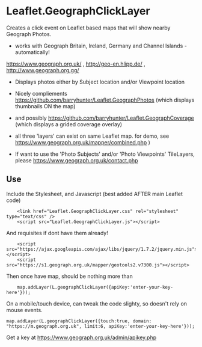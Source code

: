 # Leaflet.GeographClickLayer

Creates a click event on Leaflet based maps that will show nearby Geograph Photos. 

* works with Geograph Britain, Ireland, Germany and Channel Islands - automatically!

https://www.geograph.org.uk/ , http://geo-en.hlipp.de/ , http://www.geograph.org.gg/

* Displays photos either by Subject location and/or Viewpoint location

* Nicely compliements https://github.com/barryhunter/Leaflet.GeographPhotos
   (which displays thumbnails ON the map) 

* and possibly https://github.com/barryhunter/Leaflet.GeographCoverage
   (which displays a grided coverage overlay)

* all three 'layers' can exist on same Leaflet map. for demo, see https://www.geograph.org.uk/mapper/combined.php ) 

* If want to use the 'Photo Subjects' and/or 'Photo Viewpoints' TileLayers, please  https://www.geograph.org.uk/contact.php


## Use

Include the Stylesheet, and Javascript (best added AFTER main Leaflet code)

        <link href="Leaflet.GeographClickLayer.css" rel="stylesheet" type="text/css" />
        <script src="Leaflet.GeographClickLayer.js"></script>

And requisites if dont have them already!

        <script src="https://ajax.googleapis.com/ajax/libs/jquery/1.7.2/jquery.min.js"></script>
        <script src="https://s1.geograph.org.uk/mapper/geotools2.v7300.js"></script>


Then once have map, should be nothing more than 


        map.addLayer(L.geographClickLayer({apiKey:'enter-your-key-here'}));

On a mobile/touch device, can tweak the code slighty, so doesn't rely on mouse events. 

	map.addLayer(L.geographClickLayer({touch:true, domain: "https://m.geograph.org.uk", limit:6, apiKey:'enter-your-key-here'}));

Get a key at https://www.geograph.org.uk/admin/apikey.php


